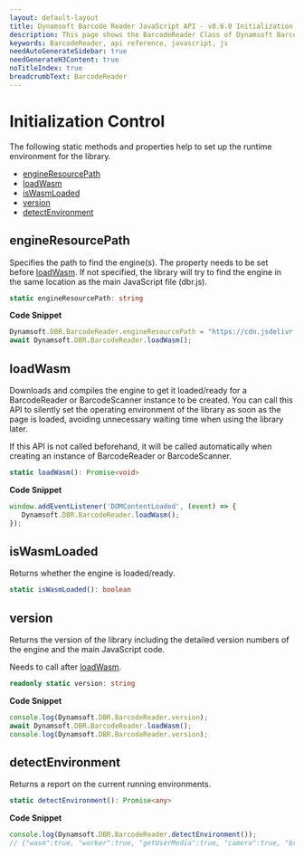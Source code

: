 ```yaml
---
layout: default-layout
title: Dynamsoft Barcode Reader JavaScript API - v8.6.0 Initialization Control
description: This page shows the BarcodeReader Class of Dynamsoft Barcode Reader JavaScript SDK.
keywords: BarcodeReader, api reference, javascript, js
needAutoGenerateSidebar: true
needGenerateH3Content: true
noTitleIndex: true
breadcrumbText: BarcodeReader
---
```


# Initialization Control

The following static methods and properties help to set up the runtime environment for the library.

* [engineResourcePath](#engineresourcepath)
* [loadWasm](#loadwasm)
* [isWasmLoaded](#iswasmloaded)
* [version](#version)
* [detectEnvironment](#detectenvironment)

## engineResourcePath

Specifies the path to find the engine(s). The property needs to be set before [loadWasm](#loadwasm). If not specified, the library will try to find the engine in the same location as the main JavaScript file (dbr.js).

```typescript
static engineResourcePath: string
```

**Code Snippet**

```js
Dynamsoft.DBR.BarcodeReader.engineResourcePath = "https://cdn.jsdelivr.net/npm/dynamsoft-javascript-barcode@8.6.0/dist/";
await Dynamsoft.DBR.BarcodeReader.loadWasm();
```

## loadWasm

Downloads and compiles the engine to get it loaded/ready for a BarcodeReader or BarcodeScanner instance to be created. You can call this API to silently set the operating environment of the library as soon as the page is loaded, avoiding unnecessary waiting time when using the library later.

If this API is not called beforehand, it will be called automatically when creating an instance of BarcodeReader or BarcodeScanner.

```typescript
static loadWasm(): Promise<void>
```

**Code Snippet**

```js
window.addEventListener('DOMContentLoaded', (event) => {
   Dynamsoft.DBR.BarcodeReader.loadWasm();
});
```



## isWasmLoaded

Returns whether the engine is loaded/ready.

```typescript
static isWasmLoaded(): boolean
```



## version

Returns the version of the library including the detailed version numbers of the engine and the main JavaScript code.

Needs to call after [loadWasm](#loadwasm).

```typescript
readonly static version: string
```

**Code Snippet**

```js
console.log(Dynamsoft.DBR.BarcodeReader.version);
await Dynamsoft.DBR.BarcodeReader.loadWasm();
console.log(Dynamsoft.DBR.BarcodeReader.version); 
```



## detectEnvironment

Returns a report on the current running environments.

```typescript
static detectEnvironment(): Promise<any>
```

**Code Snippet**

```js
console.log(Dynamsoft.DBR.BarcodeReader.detectEnvironment());
// {"wasm":true, "worker":true, "getUserMedia":true, "camera":true, "browser":"Chrome", "version":90, "OS":"Windows"}
```